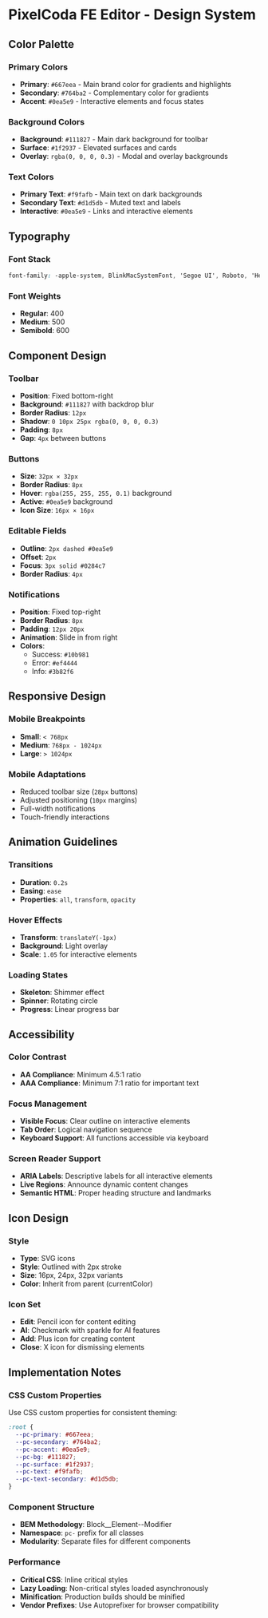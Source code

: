 # PixelCoda FE Editor - Design System

## Color Palette

### Primary Colors
- **Primary**: `#667eea` - Main brand color for gradients and highlights
- **Secondary**: `#764ba2` - Complementary color for gradients
- **Accent**: `#0ea5e9` - Interactive elements and focus states

### Background Colors
- **Background**: `#111827` - Main dark background for toolbar
- **Surface**: `#1f2937` - Elevated surfaces and cards
- **Overlay**: `rgba(0, 0, 0, 0.3)` - Modal and overlay backgrounds

### Text Colors
- **Primary Text**: `#f9fafb` - Main text on dark backgrounds
- **Secondary Text**: `#d1d5db` - Muted text and labels
- **Interactive**: `#0ea5e9` - Links and interactive elements

## Typography

### Font Stack
```css
font-family: -apple-system, BlinkMacSystemFont, 'Segoe UI', Roboto, 'Helvetica Neue', Arial, sans-serif;
```

### Font Weights
- **Regular**: 400
- **Medium**: 500
- **Semibold**: 600

## Component Design

### Toolbar
- **Position**: Fixed bottom-right
- **Background**: `#111827` with backdrop blur
- **Border Radius**: `12px`
- **Shadow**: `0 10px 25px rgba(0, 0, 0, 0.3)`
- **Padding**: `8px`
- **Gap**: `4px` between buttons

### Buttons
- **Size**: `32px × 32px`
- **Border Radius**: `8px`
- **Hover**: `rgba(255, 255, 255, 0.1)` background
- **Active**: `#0ea5e9` background
- **Icon Size**: `16px × 16px`

### Editable Fields
- **Outline**: `2px dashed #0ea5e9`
- **Offset**: `2px`
- **Focus**: `3px solid #0284c7`
- **Border Radius**: `4px`

### Notifications
- **Position**: Fixed top-right
- **Border Radius**: `8px`
- **Padding**: `12px 20px`
- **Animation**: Slide in from right
- **Colors**:
  - Success: `#10b981`
  - Error: `#ef4444`
  - Info: `#3b82f6`

## Responsive Design

### Mobile Breakpoints
- **Small**: `< 768px`
- **Medium**: `768px - 1024px`
- **Large**: `> 1024px`

### Mobile Adaptations
- Reduced toolbar size (`28px` buttons)
- Adjusted positioning (`10px` margins)
- Full-width notifications
- Touch-friendly interactions

## Animation Guidelines

### Transitions
- **Duration**: `0.2s`
- **Easing**: `ease`
- **Properties**: `all`, `transform`, `opacity`

### Hover Effects
- **Transform**: `translateY(-1px)`
- **Background**: Light overlay
- **Scale**: `1.05` for interactive elements

### Loading States
- **Skeleton**: Shimmer effect
- **Spinner**: Rotating circle
- **Progress**: Linear progress bar

## Accessibility

### Color Contrast
- **AA Compliance**: Minimum 4.5:1 ratio
- **AAA Compliance**: Minimum 7:1 ratio for important text

### Focus Management
- **Visible Focus**: Clear outline on interactive elements
- **Tab Order**: Logical navigation sequence
- **Keyboard Support**: All functions accessible via keyboard

### Screen Reader Support
- **ARIA Labels**: Descriptive labels for all interactive elements
- **Live Regions**: Announce dynamic content changes
- **Semantic HTML**: Proper heading structure and landmarks

## Icon Design

### Style
- **Type**: SVG icons
- **Style**: Outlined with 2px stroke
- **Size**: 16px, 24px, 32px variants
- **Color**: Inherit from parent (currentColor)

### Icon Set
- **Edit**: Pencil icon for content editing
- **AI**: Checkmark with sparkle for AI features
- **Add**: Plus icon for creating content
- **Close**: X icon for dismissing elements

## Implementation Notes

### CSS Custom Properties
Use CSS custom properties for consistent theming:

```css
:root {
  --pc-primary: #667eea;
  --pc-secondary: #764ba2;
  --pc-accent: #0ea5e9;
  --pc-bg: #111827;
  --pc-surface: #1f2937;
  --pc-text: #f9fafb;
  --pc-text-secondary: #d1d5db;
}
```

### Component Structure
- **BEM Methodology**: Block__Element--Modifier
- **Namespace**: `pc-` prefix for all classes
- **Modularity**: Separate files for different components

### Performance
- **Critical CSS**: Inline critical styles
- **Lazy Loading**: Non-critical styles loaded asynchronously
- **Minification**: Production builds should be minified
- **Vendor Prefixes**: Use Autoprefixer for browser compatibility
